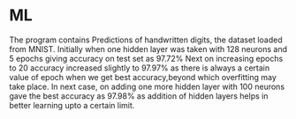 # ML
The program contains Predictions of handwritten digits, the dataset loaded from MNIST.
Initially when one hidden layer was taken with 128 neurons and 5 epochs giving accuracy on test set as 97.72%
Next on increasing epochs to 20 accuracy increased slightly to 97.97% as there is always a certain value of epoch when we get best accuracy,beyond which overfitting may take place.
In next case, on adding one more hidden layer with 100 neurons gave the best accuracy as 97.98% as addition of hidden layers helps in better learning upto a certain limit.
